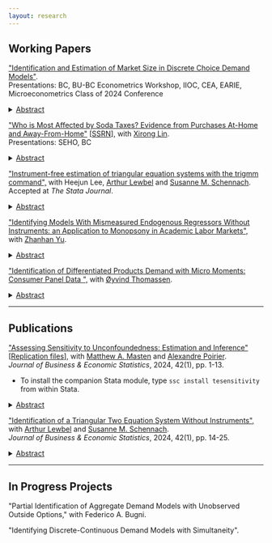 ```yaml
---
layout: research
---
```


## Working Papers


["Identification and Estimation of Market Size in Discrete Choice Demand Models"](https://zhanglinqi.github.io/assets/pdf/market_size_Linqi_Zhang.pdf).   
Presentations: BC, BU-BC Econometrics Workshop, IIOC, CEA, EARIE, Microeconometrics Class of 2024 Conference   
<details>
<summary><u>Abstract</u></summary> 
<p> Within the framework of Berry (1994) and Berry, Levinsohn, and Pakes (1995), the existing empirical industrial organization literature often assumes that market size is observed. However, the presence of an unobservable outside option is a common source of mismeasurement. Measurement errors in market size lead to inconsistent estimates of elasticities, diversion ratios, and counterfactual simulations. I explicitly model the market size, and prove point identification of the market size model along with all demand parameters in a random coefficients logit (BLP) model. No additional data beyond what is needed to estimate standard BLP models is required. Identification comes from the exogenous variation in product characteristics across markets and the nonlinearity of the demand system. I apply the method to a merger simulation in the carbonated soft drinks (CSD) market in the US, and find that assuming a market size larger than the true estimated size would underestimate merger price increases.
</p>
</details>
<!-- [[SSRN](https://papers.ssrn.com/sol3/papers.cfm?abstract_id=4545848)]-->


["Who is Most Affected by Soda Taxes? Evidence from Purchases At-Home and Away-From-Home"](https://zhanglinqi.github.io/assets/pdf/soda_tax_Linqi_Zhang.pdf) [[SSRN](https://papers.ssrn.com/sol3/papers.cfm?abstract_id=4953476)], with [Xirong Lin](http://www.xirong-lin.com).   
Presentations: SEHO, BC
<details>
<summary><u>Abstract</u></summary> 
<p> Using a novel dataset that includes at-home and away-from-home food purchases, we study who is affected by soda taxes. We nonparametrically estimate a random coefficient nested logit model to exploit the rich heterogeneity in preferences and price elasticities across households, including SNAP participants and non-SNAP-participant poor. By simulating its impacts, we find that soda taxes are less effective away-from-home while more effective at-home, especially by targeting the total sugar intake of the poor, those with high total dietary sugar, and households without children. Our results suggest that ignoring either segment can lead to biased policy implications.
</p>
</details>

["Instrument-free estimation of triangular equation systems with the trigmm command",](https://drive.google.com/file/d/1ssduVrNYEQ9bbyhdq8nTTbKCnfGndskI/view) with Heejun Lee, [Arthur Lewbel](https://sites.google.com/bc.edu/arthur-lewbel) and [Susanne M. Schennach](https://sites.google.com/a/brown.edu/smschenn/).   
Accepted at *The Stata Journal*.
<details>
<summary><u>Abstract</u></summary> 
<p> In this article, we introduce the Stata package trigmm. The trigmm command performs an estimation for the parameters of a triangular two equation system without instruments and reports standard errors. The method is based on Lewbel, Schennach, and Zhang
(Journal of Business & Economic Statistics, forthcoming), who have proposed sufficient
conditions for identification and derived associated moment conditions. The estimation is conducted by casting the moment conditions into the built-in Stata command gmm. The usage of package trigmm is illustrated with simulated data and sample commands.
</p>
</details>

["Identifying Models With Mismeasured Endogenous Regressors Without Instruments: an Application to Monopsony in Academic Labor Markets",](https://zhanglinqi.github.io/assets/pdf/noside_error_monopsony_LZ_ZY.pdf) with [Zhanhan Yu](https://yuzhanhan.github.io/personal-website/).
<details>
<summary><u>Abstract</u></summary> 
<p> We extend the linear triangular structural model considered in Lewbel, Schennach, and Zhang (2024) to allow for measurement errors in the endogenous regressor. We show identification of the causal effect and distributions of unobservables using higher-order moments of variables when instrumental variables or repeated measurements are not available. We apply this approach to study monopsony power in the labor market for university professors at public research universities within the University System of Georgia, addressing endogeneity and measurement error concerns related to faculty salaries in the absence of suitable instruments. We find evidence of monopsony, with the exploitation rate -- a common measure of monopsony power -- robustly estimated at 36%. Our analysis shows that ignoring measurement error would significantly underestimate monopsony power.
</p>
</details>

["Identification of Differentiated Products Demand with Micro Moments: Consumer Panel Data ",](https://www.dropbox.com/scl/fi/w1z7gbefvrqnl9gccaz3n/MicroMoments-main.pdf?rlkey=2953zy15wgbmuqqniayswatlq&st=y3qj1irz&dl=0) with [Øyvind Thomassen](https://sites.google.com/site/oyvindthomassen/).
<details>
<summary><u>Abstract</u></summary> 
<p> This paper derives identification conditions for BLP-style differentiated products demand models with micro moments from consumer panel data. Identification leverages cross-period dependence of unobserved preference heterogeneity. Identification conditions are provided for models with nonparametrically specified random coefficients. Monte Carlo simulations suggest that incorporating consumer panel data can achieve performance comparable to that of second-choice data.
</p>
</details>

---

## Publications

["Assessing Sensitivity to Unconfoundedness: Estimation and Inference"](https://arxiv.org/abs/2012.15716) [[Replication files](https://dl.dropboxusercontent.com/s/rj6nxlh6howhzvg/Replication%20Code.zip?dl=0)], with [Matthew A. Masten](https://mattmasten.github.io) and [Alexandre Poirier](https://sites.google.com/site/alexpoirierecon/).      
*Journal of Business & Economic Statistics*, 2024, 42(1), pp. 1-13.

*   To install the companion Stata module, type `ssc install tesensitivity` from within Stata.

<details>
<summary><u>Abstract</u></summary> 
<p> This paper provides a set of methods for quantifying the robustness of treatment effects estimated using the unconfoundedness assumption (also known as selection on observables or conditional independence). Specifically, we estimate and do inference on bounds on various treatment effect parameters, like the average treatment effect (ATE) and the average effect of treatment on the treated (ATT), under nonparametric relaxations of the unconfoundedness assumption indexed by a scalar sensitivity parameter c. These relaxations allow for limited selection on unobservables, depending on the value of c. For large enough c, these bounds equal the no assumptions bounds. Using a non-standard bootstrap method, we show how to construct confidence bands for these bound functions which are uniform over all values of c. We illustrate these methods with an empirical application to effects of the National Supported Work Demonstration program. We implement these methods in a companion Stata module for easy use in practice.
</p>
</details>

["Identification of a Triangular Two Equation System Without Instruments",](https://drive.google.com/file/d/1XRAr9GDSg4ErfNVKHLHHbVtAsoKILQBI/view) with [Arthur Lewbel](https://sites.google.com/bc.edu/arthur-lewbel) and [Susanne M. Schennach](https://sites.google.com/a/brown.edu/smschenn/).   
*Journal of Business & Economic Statistics*, 2024, 42(1), pp. 14-25.
<details>
<summary><u>Abstract</u></summary> 
<p> We show that a standard linear triangular two equation system can be point identified, without the use of instruments or any other side information. We find that the only case where the model is not point identified is when a latent variable that causes endogeneity is normally distributed. In this non-identified case, we derive the sharp identified set. We apply our results to Acemoglu and Johnson’s (2007) model of life expectancy and GDP, obtaining point identification and comparable estimates to theirs, without using their (or any other) instrument.
</p>
</details>

---

## In Progress Projects

<!--"Buying in Small Quantities", with Yuzhi Yao. 
<details>
<summary><u>Abstract</u></summary> 
<p> Dollar stores feature products sold in small sizes, which are not necessarily cheaper in terms of unit price. The behavior of purchasing in smaller quantities, especially among low-income consumers, is puzzling given the quantity discount associated with bulk-buying. To unravel this phenomenon, we develop a structural model to disentangle potential explanations: limited access due to lack of transportation, liquidity constraints, and storage costs. </p>
</details>-->

<!--	<p style="margin: 0px 0px 30px;">-->

"Partial Identification of Aggregate Demand Models with Unobserved Outside Options," with Federico A. Bugni.


"Identifying Discrete-Continuous Demand Models with Simultaneity".

<!--"Marijuana Tax and Product Variety".-->


<!--[back](./)-->
